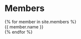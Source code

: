---
---

# Members

<div class="grid-container">
  {% for member in site.members %}
  <div class="grid-item">
    {{ member.name }}
  </div>
  {% endfor %}
</div>

